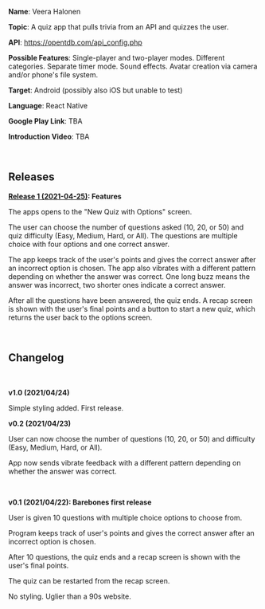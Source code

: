**Name**: Veera Halonen

**Topic**: A quiz app that pulls trivia from an API and quizzes the user.

**API**: https://opentdb.com/api_config.php

**Possible Features**: Single-player and two-player modes. Different categories. Separate timer mode. Sound effects. Avatar creation via camera and/or phone's file system.

**Target**: Android (possibly also iOS but unable to test)

**Language**: React Native

**Google Play Link**: TBA

**Introduction Video**: TBA

<br>

<h2>Releases</h2>

**[Release 1 (2021-04-25)](https://github.com/VeeHalonen/Quiza/tree/95ec72dd848982ce4a99b8c62753f29016d64d46): Features**

The apps opens to the "New Quiz with Options" screen.

The user can choose the number of questions asked (10, 20, or 50) and quiz difficulty (Easy, Medium, Hard, or All). The questions are multiple choice with four options and one correct answer.

The app keeps track of the user's points and gives the correct answer after an incorrect option is chosen. The app also vibrates with a different pattern depending on whether the answer was correct. One long buzz means the answer was incorrect, two shorter ones indicate a correct answer.

After all the questions have been answered, the quiz ends. A recap screen is shown with the user's final points and a button to start a new quiz, which returns the user back to the options screen.

<br>

<h2>Changelog</h2>

<br>

**v1.0 (2021/04/24)**

Simple styling added. First release.

**v0.2 (2021/04/23)**

User can now choose the number of questions (10, 20, or 50) and difficulty (Easy, Medium, Hard, or All).

App now sends vibrate feedback with a different pattern depending on whether the answer was correct.

<br>

**v0.1 (2021/04/22): Barebones first release**

User is given 10 questions with multiple choice options to choose from.

Program keeps track of user's points and gives the correct answer after an incorrect option is chosen.

After 10 questions, the quiz ends and a recap screen is shown with the user's final points.

The quiz can be restarted from the recap screen.

No styling. Uglier than a 90s website.

